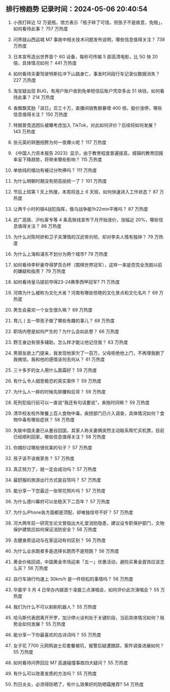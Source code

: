 
## 排行榜趋势 记录时间：2024-05-06 20:40:54
  
  1. 小孩打碎近 12 万瓷瓶，馆方表示「瓶子碎了可惜，但孩子不是故意，免赔」，如何看待此事？ 757 万热度
    
  2. 问界就山西运城 M7 事故中相关技术问题发布说明，哪些信息值得关注？ 738 万热度
    
  3. 日本宣布造出世界首个 6G 设备，每秒可传输 5 部高清电影，比 5G 快 20 倍，具体情况如何？ 441 万热度
    
  4. 如何看待夫妻驾驶特斯拉冲下山路身亡，事发时间段行车记录仪数据消失？ 227 万热度
    
  5. 淘宝疑出现 BUG，有用户账户收到免单短信后账户凭空多出 51 块钱，如何看待此事？ 214 万热度
    
  6. 香飘飘奖励「讽日」员工十万，直播间销售额暴增 400 倍，股价涨停，哪些信息值得关注？ 150 万热度
    
  7. 特朗普竞选团队被曝考虑加入 TikTok，对此如何评价？后续将如何发展？ 143 万热度
    
  8. 张元英的转圈扭胯为何一夜爆火呢？ 117 万热度
    
  9. 《中国人力资本报告 2023》显示，由于教育程度普遍提高，城镇的教育回报率呈下降趋势，将带来哪些影响？ 115 万热度
    
  10. 单依纯的唱功有被过分吹捧吗？ 111 万热度
    
  11. 为什么明朝时期没有把高丽统一了？ 101 万热度
    
  12. 节后上班第 1 天上热搜，本周将连上 6 天班，如何快速进入工作状态？ 87 万热度
    
  13. 让两千小时的钢4战犯指挥，俄乌战争能1h22min平推吗？ 87 万热度
    
  14. 武广高铁、沪杭客专等 4 条高铁线宣布下月开始涨价，涨幅近 20%，哪些信息值得关注？ 86 万热度
    
  15. 为什么对陈阿娇和卫子夫薄情的汉武帝刘彻，却对李夫人情有独钟？ 79 万热度
    
  16. 为什么上海和浦东不划分为两个城市? 79 万热度
    
  17. 如何看待李轩豪夺得梦百合杯（围棋世界冠军），这样一来是否完全洗脱以前的嫌疑和指责？ 79 万热度
    
  18. 如何看待皇马提前夺得23-24赛季西甲冠军? 71 万热度
    
  19. 河南为什么被称为文化大省？河南有哪些惊艳的文化景点和文化名片？ 69 万热度
    
  20. 男生会喜欢一个女生很久嘛？ 69 万热度
    
  21. 育儿丨五一带孩子做了哪些有趣的事儿？ 68 万热度
    
  22. 职场内卷是如何产生的？为什么会如此卷？ 66 万热度
    
  23. 野王身边有很多辅助，怎么样才能让他记住我？ 63 万热度
    
  24. 男朋友欲上门提亲，我发现他家欠了一百万，父母拒绝他上门，不再理我删了我微信，我和他的感情该何去何从？ 61 万热度
    
  25. 三十多岁的女人用什么面霜好？ 59 万热度
    
  26. 有什么令人细思极恐的真实案件？ 59 万热度
    
  27. 为什么人一胖的时候先胖腰和后背？ 59 万热度
    
  28. 死刑犯临行前可以一直说“我还有句话要说”，来拖时间嘛？ 59 万热度
    
  29. 清华校友校外聚餐上百人食物中毒，疾控部门已介入调查，具体情况如何？食物中毒有哪些症状？ 58 万热度
    
  30. 失联中国夫妻已从曼谷回国，其家人称夫妻俩突然主动联系帮忙买机票，目前已经顺利回家，哪些信息值得关注？ 58 万热度
    
  31. 你摘抄过哪些很优美的句子？ 57 万热度
    
  32. 孩子该不该做家务？ 57 万热度
    
  33. 真正努力了，就一定会成功吗？ 57 万热度
    
  34. 最舒服的旅游出行方式是自驾吗？ 57 万热度
    
  35. 能分享一下您最近一张带花照片吗？ 57 万热度
    
  36. 为什么德川幕府可以坐稳天下二百年？ 57 万热度
    
  37. 为什么iPhone各方面都是顶配，却唯独信号不好？ 57 万热度
    
  38. 河大两年前一研究生论文曾指出大礼堂消防隐患，建议设专职保护部门，文物保护建筑应如何保证消防安全？ 56 万热度
    
  39. 去健身房运动与在家运动有何区别？ 56 万热度
    
  40. 为什么业余跑者多是选择长跑而不是短跑？ 56 万热度
    
  41. 黄金价格回调，中国黄金市场迎来「五一」优惠活动，避险买黄金首饰应该怎么买？ 56 万热度
    
  42. 自行车骑行均速上 30km/h 是一件轻松的事情吗？ 56 万热度
    
  43. 华晨宇 5 月 4 日举办内娱首个凌晨三点演唱会，如何评价此次演唱会？ 55 万热度
    
  44. 我们为什么不可以剥削机器人？ 55 万热度
    
  45. 哈马斯代表团离开开罗，加沙停火谈判处于关键阶段，当前具体情况如何？局势会如何发展？ 55 万热度
    
  46. 能分享一下你最喜欢的古诗词吗？ 55 万热度
    
  47. 女子花 7700 元网购迪士尼套餐被坑，报警后疑遭跟踪，案件调查进展如何？ 55 万热度
    
  48. 如何看待问界回应 M7 高速碰撞事故四大疑问？ 55 万热度
    
  49. 有什么可以改善发质的方法吗？ 55 万热度
    
  50. 烈日炎炎，必须得防晒了，有什么效果好的防晒霜推荐? 54 万热度
    